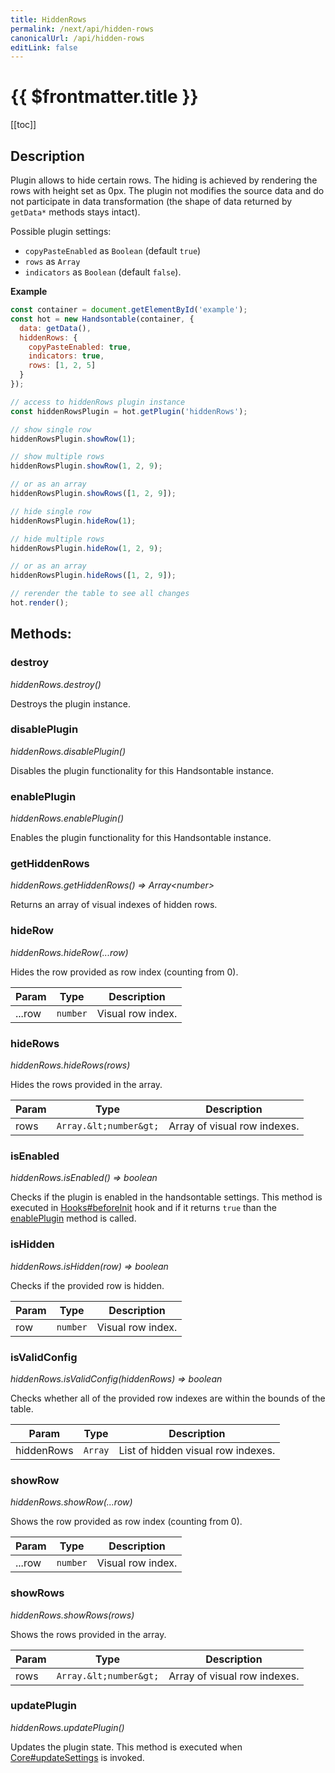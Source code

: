 ```yaml
---
title: HiddenRows
permalink: /next/api/hidden-rows
canonicalUrl: /api/hidden-rows
editLink: false
---
```


# {{ $frontmatter.title }}

[[toc]]

## Description


Plugin allows to hide certain rows. The hiding is achieved by rendering the rows with height set as 0px.
The plugin not modifies the source data and do not participate in data transformation (the shape of data returned
by `getData*` methods stays intact).

Possible plugin settings:
 * `copyPasteEnabled` as `Boolean` (default `true`)
 * `rows` as `Array`
 * `indicators` as `Boolean` (default `false`).

**Example**  
```js
const container = document.getElementById('example');
const hot = new Handsontable(container, {
  data: getData(),
  hiddenRows: {
    copyPasteEnabled: true,
    indicators: true,
    rows: [1, 2, 5]
  }
});

// access to hiddenRows plugin instance
const hiddenRowsPlugin = hot.getPlugin('hiddenRows');

// show single row
hiddenRowsPlugin.showRow(1);

// show multiple rows
hiddenRowsPlugin.showRow(1, 2, 9);

// or as an array
hiddenRowsPlugin.showRows([1, 2, 9]);

// hide single row
hiddenRowsPlugin.hideRow(1);

// hide multiple rows
hiddenRowsPlugin.hideRow(1, 2, 9);

// or as an array
hiddenRowsPlugin.hideRows([1, 2, 9]);

// rerender the table to see all changes
hot.render();
```

## Methods:

### destroy

_hiddenRows.destroy()_

Destroys the plugin instance.



### disablePlugin

_hiddenRows.disablePlugin()_

Disables the plugin functionality for this Handsontable instance.



### enablePlugin

_hiddenRows.enablePlugin()_

Enables the plugin functionality for this Handsontable instance.



### getHiddenRows

_hiddenRows.getHiddenRows() ⇒ Array&lt;number&gt;_

Returns an array of visual indexes of hidden rows.



### hideRow

_hiddenRows.hideRow(...row)_

Hides the row provided as row index (counting from 0).


| Param | Type | Description |
| --- | --- | --- |
| ...row | `number` | Visual row index. |



### hideRows

_hiddenRows.hideRows(rows)_

Hides the rows provided in the array.


| Param | Type | Description |
| --- | --- | --- |
| rows | `Array.&lt;number&gt;` | Array of visual row indexes. |



### isEnabled

_hiddenRows.isEnabled() ⇒ boolean_

Checks if the plugin is enabled in the handsontable settings. This method is executed in [Hooks#beforeInit](./Hooks/#beforeInit)
hook and if it returns `true` than the [enablePlugin](#HiddenRows+enablePlugin) method is called.



### isHidden

_hiddenRows.isHidden(row) ⇒ boolean_

Checks if the provided row is hidden.


| Param | Type | Description |
| --- | --- | --- |
| row | `number` | Visual row index. |



### isValidConfig

_hiddenRows.isValidConfig(hiddenRows) ⇒ boolean_

Checks whether all of the provided row indexes are within the bounds of the table.


| Param | Type | Description |
| --- | --- | --- |
| hiddenRows | `Array` | List of hidden visual row indexes. |



### showRow

_hiddenRows.showRow(...row)_

Shows the row provided as row index (counting from 0).


| Param | Type | Description |
| --- | --- | --- |
| ...row | `number` | Visual row index. |



### showRows

_hiddenRows.showRows(rows)_

Shows the rows provided in the array.


| Param | Type | Description |
| --- | --- | --- |
| rows | `Array.&lt;number&gt;` | Array of visual row indexes. |



### updatePlugin

_hiddenRows.updatePlugin()_

Updates the plugin state. This method is executed when [Core#updateSettings](./Core/#updateSettings) is invoked.


